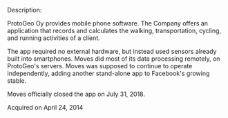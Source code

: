 Description:

ProtoGeo Oy provides mobile phone software. The Company offers an application that records and calculates the walking, transportation, cycling, and running activities of a client.

The app required no external hardware, but instead used sensors already built into smartphones. Moves did most of its data processing remotely, on ProtoGeo's servers. Moves was supposed to continue to operate independently, adding another stand-alone app to Facebook's growing stable.

Moves officially closed the app on July 31, 2018.

Acquired on April 24, 2014